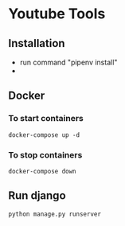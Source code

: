 # Youtube Tools

## Installation
- run command "pipenv install"
- 
## Docker
### To start containers
```
docker-compose up -d
```
### To stop containers
```
docker-compose down
```

## Run django
```shell
python manage.py runserver
```
